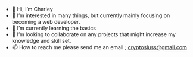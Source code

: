 - 👋 Hi, I’m Charley
- 👀 I’m interested in many things, but currently mainly focusing on becoming a web developer.
- 🌱 I’m currently learning the basics 
- 💞️ I’m looking to collaborate on any projects that might increase my knowledge and skill set.
- 📫 How to reach me please send me an email ; cryptosluss@gmail.com

<!---
fullstackcrypto/fullstackcrypto is a ✨ special ✨ repository because its `README.md` (this file) appears on your GitHub profile.
You can click the Preview link to take a look at your changes.
--->

